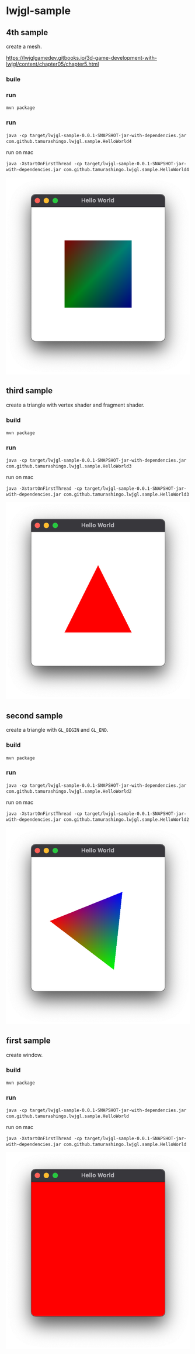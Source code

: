# lwjgl-sample

## 4th sample

create a mesh.

https://lwjglgamedev.gitbooks.io/3d-game-development-with-lwjgl/content/chapter05/chapter5.html

### buile

### run

```
mvn package
```

### run

```
java -cp target/lwjgl-sample-0.0.1-SNAPSHOT-jar-with-dependencies.jar com.github.tamurashingo.lwjgl.sample.HelloWorld4
```


run on mac

```
java -XstartOnFirstThread -cp target/lwjgl-sample-0.0.1-SNAPSHOT-jar-with-dependencies.jar com.github.tamurashingo.lwjgl.sample.HelloWorld4
```

![4th-sample](images/4th-sample.png)


## third sample

create a triangle with vertex shader and fragment shader.

### build

```
mvn package
```

### run

```
java -cp target/lwjgl-sample-0.0.1-SNAPSHOT-jar-with-dependencies.jar com.github.tamurashingo.lwjgl.sample.HelloWorld3
```


run on mac

```
java -XstartOnFirstThread -cp target/lwjgl-sample-0.0.1-SNAPSHOT-jar-with-dependencies.jar com.github.tamurashingo.lwjgl.sample.HelloWorld3
```

![third-sample](images/third-sample.png)


## second sample

create a triangle with `GL_BEGIN` and `GL_END`.

### build

```
mvn package
```

### run

```
java -cp target/lwjgl-sample-0.0.1-SNAPSHOT-jar-with-dependencies.jar com.github.tamurashingo.lwjgl.sample.HelloWorld2
```


run on mac

```
java -XstartOnFirstThread -cp target/lwjgl-sample-0.0.1-SNAPSHOT-jar-with-dependencies.jar com.github.tamurashingo.lwjgl.sample.HelloWorld2
```

![second-sample](images/second-sample.png)


## first sample

create window.

### build

```
mvn package
```

### run

```
java -cp target/lwjgl-sample-0.0.1-SNAPSHOT-jar-with-dependencies.jar com.github.tamurashingo.lwjgl.sample.HelloWorld
```


run on mac

```
java -XstartOnFirstThread -cp target/lwjgl-sample-0.0.1-SNAPSHOT-jar-with-dependencies.jar com.github.tamurashingo.lwjgl.sample.HelloWorld
```

![first-sample](images/first-sample.png)